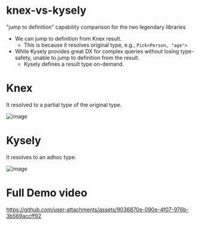 # knex-vs-kysely

"jump to definition" capability comparison for the two legendary libraries

- We can jump to definition from Knex result.
  - This is because it resolves original type, e.g., `Pick<Person, "age">`
- While Kysely provides great DX for complex queries without losing type-safety, unable to jump to definition from the result.
  - Kysely defines a result type on-demand.

# Knex

It resolved to a partial type of the original type.

![image](https://github.com/user-attachments/assets/5185c151-ea5e-4b21-8416-a1bf99f8cd41)

# Kysely

It resolves to an adhoc type.

![image](https://github.com/user-attachments/assets/c899314b-a961-4b9e-8252-ae13ee222521)


# Full Demo video

https://github.com/user-attachments/assets/9036870e-090e-4f07-976b-3b569accff92
